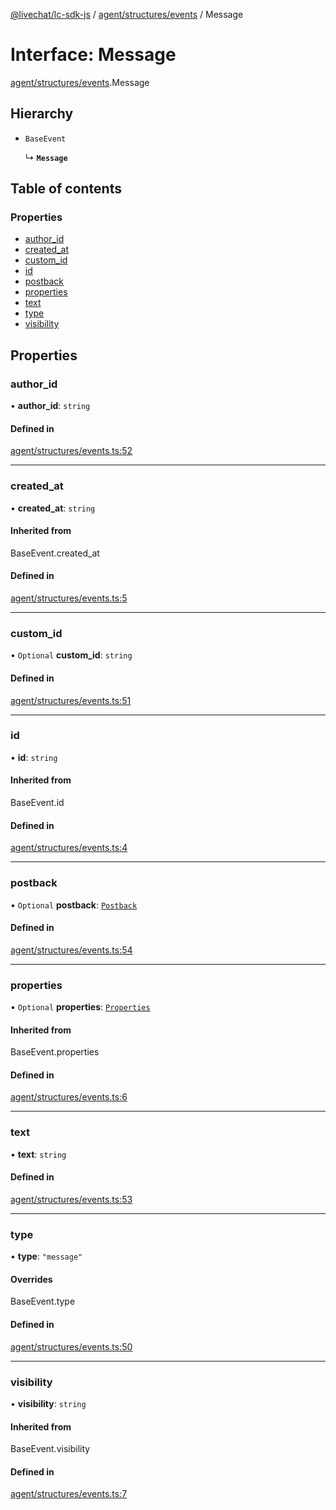 [@livechat/lc-sdk-js](../README.md) / [agent/structures/events](../modules/agent_structures_events.md) / Message

# Interface: Message

[agent/structures/events](../modules/agent_structures_events.md).Message

## Hierarchy

- `BaseEvent`

  ↳ **`Message`**

## Table of contents

### Properties

- [author\_id](agent_structures_events.Message.md#author_id)
- [created\_at](agent_structures_events.Message.md#created_at)
- [custom\_id](agent_structures_events.Message.md#custom_id)
- [id](agent_structures_events.Message.md#id)
- [postback](agent_structures_events.Message.md#postback)
- [properties](agent_structures_events.Message.md#properties)
- [text](agent_structures_events.Message.md#text)
- [type](agent_structures_events.Message.md#type)
- [visibility](agent_structures_events.Message.md#visibility)

## Properties

### author\_id

• **author\_id**: `string`

#### Defined in

[agent/structures/events.ts:52](https://github.com/livechat/lc-sdk-js/blob/c7b3817/src/agent/structures/events.ts#L52)

___

### created\_at

• **created\_at**: `string`

#### Inherited from

BaseEvent.created\_at

#### Defined in

[agent/structures/events.ts:5](https://github.com/livechat/lc-sdk-js/blob/c7b3817/src/agent/structures/events.ts#L5)

___

### custom\_id

• `Optional` **custom\_id**: `string`

#### Defined in

[agent/structures/events.ts:51](https://github.com/livechat/lc-sdk-js/blob/c7b3817/src/agent/structures/events.ts#L51)

___

### id

• **id**: `string`

#### Inherited from

BaseEvent.id

#### Defined in

[agent/structures/events.ts:4](https://github.com/livechat/lc-sdk-js/blob/c7b3817/src/agent/structures/events.ts#L4)

___

### postback

• `Optional` **postback**: [`Postback`](agent_structures_events.Postback.md)

#### Defined in

[agent/structures/events.ts:54](https://github.com/livechat/lc-sdk-js/blob/c7b3817/src/agent/structures/events.ts#L54)

___

### properties

• `Optional` **properties**: [`Properties`](agent_structures_structures.Properties.md)

#### Inherited from

BaseEvent.properties

#### Defined in

[agent/structures/events.ts:6](https://github.com/livechat/lc-sdk-js/blob/c7b3817/src/agent/structures/events.ts#L6)

___

### text

• **text**: `string`

#### Defined in

[agent/structures/events.ts:53](https://github.com/livechat/lc-sdk-js/blob/c7b3817/src/agent/structures/events.ts#L53)

___

### type

• **type**: ``"message"``

#### Overrides

BaseEvent.type

#### Defined in

[agent/structures/events.ts:50](https://github.com/livechat/lc-sdk-js/blob/c7b3817/src/agent/structures/events.ts#L50)

___

### visibility

• **visibility**: `string`

#### Inherited from

BaseEvent.visibility

#### Defined in

[agent/structures/events.ts:7](https://github.com/livechat/lc-sdk-js/blob/c7b3817/src/agent/structures/events.ts#L7)
